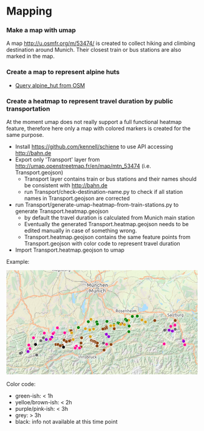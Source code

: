 # Mapping

### Make a map with umap

A map http://u.osmfr.org/m/53474/ is created to collect hiking and climbing destination around Munich.
Their closest train or bus stations are also marked in the map.

### Create a map to represent alpine huts

- [Query alpine_hut from OSM](http://overpass-turbo.eu/s/pLp)

### Create a heatmap to represent travel duration by public transportation

At the moment umap does not really support a full functional heatmap feature,
therefore here only a map with colored markers is created for the same purpose.

- Install https://github.com/kennell/schiene to use API accessing http://bahn.de
- Export only 'Transport' layer from http://umap.openstreetmap.fr/en/map/mtn_53474 (i.e. Transport.geojson)
  - Transport layer contains train or bus stations and their names should be consistent with http://bahn.de
  - run Transport/check-destination-name.py to check if all station names in Transport.geojson are corrected
- run Transport/generate-umap-heatmap-from-train-stations.py to generate Transport.heatmap.geojson
  - by default the travel duration is calculated from Munich main station
  - Eventually the generated Transport.heatmap.geojson needs to be edited manually in case of something wrong.
  - Transport.heatmap.geojson contains the same feature points from Transport.geojson with color code to represent travel duration
- Import Transport.heatmap.geojson to umap

Example:

![Example](Transport/transportation.heatmap.png)

Color code:
- green-ish: < 1h
- yelloe/brown-ish: < 2h
- purple/pink-ish: < 3h
- grey: > 3h
- black: info not available at this time point
